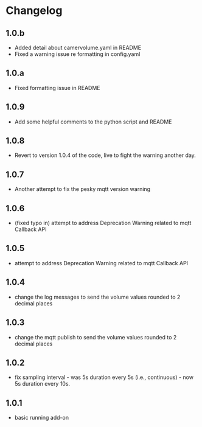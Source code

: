 # Changelog

## 1.0.b
- Added detail about camervolume.yaml in README
- Fixed a warning issue re formatting in config.yaml

## 1.0.a
- Fixed formatting issue in README

## 1.0.9
- Add some helpful comments to the python script and README

## 1.0.8
- Revert to version 1.0.4 of the code, live to fight the warning another day.

## 1.0.7
- Another attempt to fix the pesky mqtt version warning

## 1.0.6
- (fixed typo in) attempt to address Deprecation Warning related to mqtt Callback API 

## 1.0.5
- attempt to address Deprecation Warning related to mqtt Callback API 

## 1.0.4
- change the log messages to send the volume values rounded to 2 decimal places

## 1.0.3
- change the mqtt publish to send the volume values rounded to 2 decimal places

## 1.0.2
- fix sampling interval - was 5s duration every 5s (i.e., continuous) - now 5s duration every 10s.

## 1.0.1
- basic running add-on
